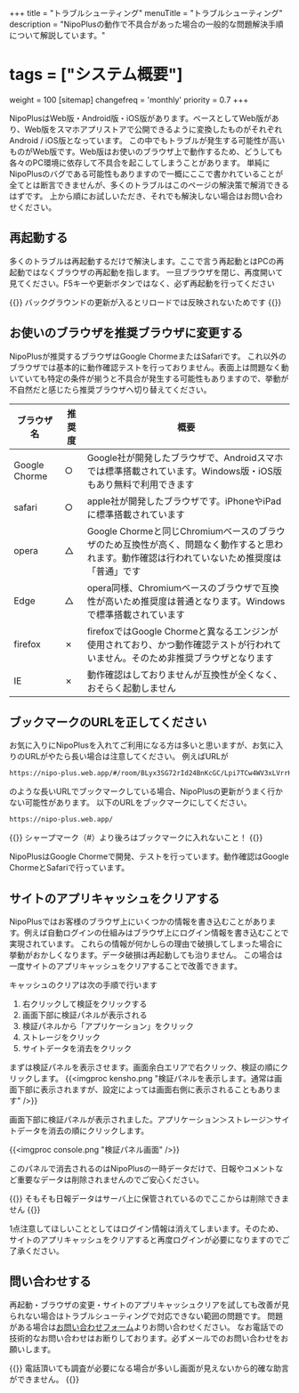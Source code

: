 +++
title = "トラブルシューティング"
menuTitle = "トラブルシューティング"
description = "NipoPlusの動作で不具合があった場合の一般的な問題解決手順について解説しています。"
# tags = ["システム概要"]
weight = 100
[sitemap]
  changefreq = 'monthly'
  priority = 0.7
+++

NipoPlusはWeb版・Android版・iOS版があります。ベースとしてWeb版があり、Web版をスマホアプリストアで公開できるように変換したものがそれぞれAndroid / iOS版となっています。
この中でもトラブルが発生する可能性が高いものがWeb版です。Web版はお使いのブラウザ上で動作するため、どうしても各々のPC環境に依存して不具合を起こしてしまうことがあります。
単純にNipoPlusのバグである可能性もありますので一概にここで書かれていることが全てとは断言できませんが、多くのトラブルはこのページの解決策で解消できるはずです。
上から順にお試しいただき、それでも解決しない場合はお問い合わせください。

## 再起動する

多くのトラブルは再起動するだけで解決します。ここで言う再起動とはPCの再起動ではなくブラウザの再起動を指します。
一旦ブラウザを閉じ、再度開いて見てください。F5キーや更新ボタンではなく、必ず再起動を行ってください

{{<alice pos="right" icon="here">}}
バックグラウンドの更新が入るとリロードでは反映されないためです
{{</alice>}}

## お使いのブラウザを推奨ブラウザに変更する

NipoPlusが推奨するブラウザはGoogle ChormeまたはSafariです。
これ以外のブラウザでは基本的に動作確認テストを行っておりません。表面上は問題なく動いていても特定の条件が揃うと不具合が発生する可能性もありますので、挙動が不自然だと感じたら推奨ブラウザへ切り替えてください。

|ブラウザ名|推奨度|概要|
|---|---|---|
|Google Chorme|○|Google社が開発したブラウザで、Androidスマホでは標準搭載されています。Windows版・iOS版もあり無料で利用できます|
|safari|○|apple社が開発したブラウザです。iPhoneやiPadに標準搭載されています|
|opera|△|Google Chormeと同じChromiumベースのブラウザのため互換性が高く、問題なく動作すると思われます。動作確認は行われていないため推奨度は「普通」です|
|Edge|△|opera同様、Chromiumベースのブラウザで互換性が高いため推奨度は普通となります。Windowsで標準搭載されています|
|firefox|✗|firefoxではGoogle Chormeと異なるエンジンが使用されており、かつ動作確認テストが行われていません。そのため非推奨ブラウザとなります|
|IE|✗|動作確認はしておりませんが互換性が全くなく、おそらく起動しません|

## ブックマークのURLを正してください

お気に入りにNipoPlusを入れてご利用になる方は多いと思いますが、お気に入りのURLがやたら長い場合は注意してください。
例えばURLが

```sh
https://nipo-plus.web.app/#/room/BLyx3SG72rId24BnKcGC/Lpi7TCw4WV3xLVrrHOCs/blue-grey/home/PageNameGroupSettingStaff
```

のような長いURLでブックマークしている場合、NipoPlusの更新がうまく行かない可能性があります。
以下のURLをブックマークにしてください。

```sh
https://nipo-plus.web.app/
```

{{<alice pos="right" icon="here">}}
シャープマーク（#）より後ろはブックマークに入れないこと！
{{</alice>}}

NipoPlusはGoogle Chormeで開発、テストを行っています。動作確認はGoogle ChormeとSafariで行っています。

## サイトのアプリキャッシュをクリアする

NipoPlusではお客様のブラウザ上にいくつかの情報を書き込むことがあります。例えば自動ログインの仕組みはブラウザ上にログイン情報を書き込むことで実現されています。
これらの情報が何かしらの理由で破損してしまった場合に挙動がおかしくなります。データ破損は再起動しても治りません。
この場合は一度サイトのアプリキャッシュをクリアすることで改善できます。

キャッシュのクリアは次の手順で行います

1. 右クリックして検証をクリックする
1. 画面下部に検証パネルが表示される
1. 検証パネルから「アプリケーション」をクリック
1. ストレージをクリック
1. サイトデータを消去をクリック

まずは検証パネルを表示させます。画面余白エリアで右クリック、検証の順にクリックします。
{{<imgproc kensho.png "検証パネルを表示します。通常は画面下部に表示されますが、設定によっては画面右側に表示されることもあります" />}}

画面下部に検証パネルが表示されました。アプリケーション＞ストレージ＞サイトデータを消去の順にクリックします。

{{<imgproc console.png "検証パネル画面" />}}

このパネルで消去されるのはNipoPlusの一時データだけで、日報やコメントなど重要なデータは削除されませんのでご安心ください。

{{<alice pos="right" icon="here">}}
そもそも日報データはサーバ上に保管されているのでここからは削除できません
{{</alice>}}

1点注意してほしいこととしてはログイン情報は消えてしまいます。そのため、サイトのアプリキャッシュをクリアすると再度ログインが必要になりますのでご了承ください。

## 問い合わせする

再起動・ブラウザの変更・サイトのアプリキャッシュクリアを試しても改善が見られない場合はトラブルシューティングで対応できない範囲の問題です。
問題がある場合は[お問い合わせフォーム](/system/inquery/)よりお問い合わせください。
なお電話での技術的なお問い合わせはお断りしております。必ずメールでのお問い合わせをお願いします。

{{<alice pos="right" icon="default">}}
電話頂いても調査が必要になる場合が多いし画面が見えないから的確な助言ができません。
{{</alice>}}
